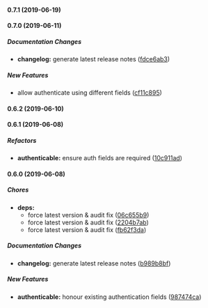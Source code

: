 #### 0.7.1 (2019-06-19)

#### 0.7.0 (2019-06-11)

##### Documentation Changes

* **changelog:**  generate latest release notes ([fdce6ab3](https://github.com/lykmapipo/irina/commit/fdce6ab32475afd00582ca974080e9332b74871a))

##### New Features

*  allow authenticate using different fields ([cf11c895](https://github.com/lykmapipo/irina/commit/cf11c8955af9b6fb3bd04b663cfa75108b59be06))

#### 0.6.2 (2019-06-10)

#### 0.6.1 (2019-06-08)

##### Refactors

* **authenticable:**  ensure auth fields are required ([10c911ad](https://github.com/lykmapipo/irina/commit/10c911ad389d1abff3c5e78a4ef34657a634fc45))

#### 0.6.0 (2019-06-08)

##### Chores

* **deps:**
  *  force latest version & audit fix ([06c655b9](https://github.com/lykmapipo/irina/commit/06c655b96ccc4c1767a3d16f979cd95a9c3dfa28))
  *  force latest version & audit fix ([2204b7ab](https://github.com/lykmapipo/irina/commit/2204b7abf1c4faaf664e68ef710d47cc04083293))
  *  force latest version & audit fix ([fb62f3da](https://github.com/lykmapipo/irina/commit/fb62f3da3d8dcdba50c5b619e491c5ce68299f9e))

##### Documentation Changes

* **changelog:**  generate latest release notes ([b989b8bf](https://github.com/lykmapipo/irina/commit/b989b8bffeeabbca4faf200f35f92339905b7c7d))

##### New Features

* **authenticable:**  honour existing authentication fields ([987474ca](https://github.com/lykmapipo/irina/commit/987474ca09e9233188a3937a65d0bf873d6f1ae4))

